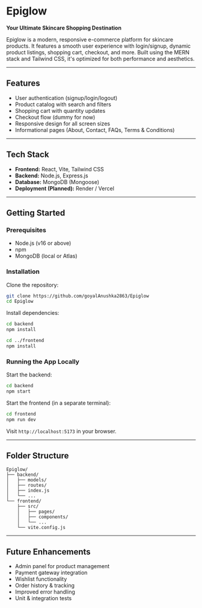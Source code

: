 
# Epiglow

**Your Ultimate Skincare Shopping Destination**

Epiglow is a modern, responsive e-commerce platform for skincare products. It features a smooth user experience with login/signup, dynamic product listings, shopping cart, checkout, and more. Built using the MERN stack and Tailwind CSS, it's optimized for both performance and aesthetics.

---

## Features

- User authentication (signup/login/logout)
- Product catalog with search and filters
- Shopping cart with quantity updates
- Checkout flow (dummy for now)
- Responsive design for all screen sizes
- Informational pages (About, Contact, FAQs, Terms & Conditions)

---

## Tech Stack

- **Frontend:** React, Vite, Tailwind CSS
- **Backend:** Node.js, Express.js
- **Database:** MongoDB (Mongoose)
- **Deployment (Planned):** Render / Vercel

---

## Getting Started

### Prerequisites

- Node.js (v16 or above)
- npm
- MongoDB (local or Atlas)

### Installation

Clone the repository:

```bash
git clone https://github.com/goyalAnushka2863/Epiglow
cd Epiglow
````

Install dependencies:

```bash
cd backend
npm install

cd ../frontend
npm install
```

### Running the App Locally

Start the backend:

```bash
cd backend
npm start
```

Start the frontend (in a separate terminal):

```bash
cd frontend
npm run dev
```

Visit `http://localhost:5173` in your browser.

---

## Folder Structure

```
Epiglow/
├── backend/
│   ├── models/
│   ├── routes/
│   ├── index.js
│   └── ...
└── frontend/
    ├── src/
    │   ├── pages/
    │   ├── components/
    │   └── ...
    └── vite.config.js
```

---

## Future Enhancements

* Admin panel for product management
* Payment gateway integration
* Wishlist functionality
* Order history & tracking
* Improved error handling
* Unit & integration tests


